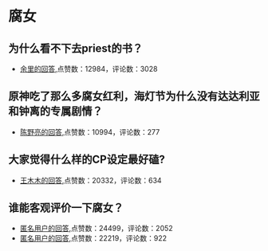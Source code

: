 #  腐女 
## 为什么看不下去priest的书？
- [余里的回答](https://www.zhihu.com/question/66812745/answer/1764610883),点赞数：12984，评论数：3028
## 原神吃了那么多腐女红利，海灯节为什么没有达达利亚和钟离的专属剧情？
- [陈野亮的回答](https://www.zhihu.com/question/450428448/answer/1791584890),点赞数：10994，评论数：277
## 大家觉得什么样的CP设定最好磕?
- [王木木的回答](https://www.zhihu.com/question/397088978/answer/-1898851322),点赞数：20332，评论数：634
## 谁能客观评价一下腐女？
- [匿名用户的回答](https://www.zhihu.com/question/267316821/answer/596539117),点赞数：24499，评论数：2052
- [匿名用户的回答](https://www.zhihu.com/question/267316821/answer/815517002),点赞数：22219，评论数：922
